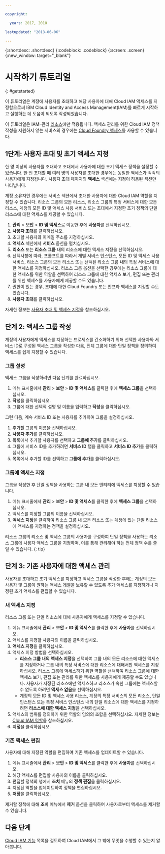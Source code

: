 ```yaml
---

copyright:

  years: 2017, 2018

lastupdated: "2018-06-06"

---
```


{:shortdesc: .shortdesc}
{:codeblock: .codeblock}
{:screen: .screen}
{:new_window: target="_blank"}

# 시작하기 튜토리얼
{: #getstarted}

이 튜토리얼은 계정에 사용자를 초대하고 해당 사용자에 대해 Cloud IAM 액세스를 지정함으로써 IBM Cloud Identity and Access Management(IAM)를 빠르게 시작하고 실행하는 데 도움이 되도록 작성되었습니다.

이 튜토리얼은 IAM-관리 [리소스](/docs/resources/acct_resources.html#resource)에만 적용됩니다. 액세스 관리를 위한 Cloud IAM 정책 작성을 지원하지 않는 서비스의 경우에는 [Cloud Foundry 액세스](/docs/iam/cfaccess.html#cfaccess)를 사용할 수 있습니다.


## 1단계: 사용자 초대 및 초기 액세스 지정

한 명 이상의 사용자를 초대하고 초대에서 사용자에 대한 초기 액세스 정책을 설정할 수 있습니다. 한 번 초대할 때 여러 명의 사용자를 초대한 경우에는 동일한 액세스가 각각의 사용자에게 지정됩니다. 사용자 초대 페이지의 **액세스** 섹션에는 지정이 허용된 섹션만 나타납니다.

계정 소유자인 경우에는 서비스 섹션에서 초대한 사용자에 대한 Cloud IAM 역할을 지정할 수 있습니다. 리소스 그룹의 모든 리소스, 리소스 그룹의 특정 서비스에 대한 모든 리소스, 계정의 모든 ID 및 액세스 사용 서비스 또는 초대에서 지정한 초기 정책의 단일 리소스에 대한 액세스를 제공할 수 있습니다.

1. **관리** &gt; **보안** &gt; **ID 및 액세스**로 이동한 후에 **사용자**를 선택하십시오.
2. **사용자 초대**를 클릭하십시오.
3. 초대할 사용자의 이메일 주소를 지정하십시오.
4. **액세스** 섹션에서 **서비스** 옵션을 펼치십시오.
5. **리소스** 또는 **리소스 그룹** 내의 리소스에 대한 액세스 지정을 선택하십시오.
6. 선택사항에 따라, 프롬프트를 따라서 개별 서비스 인스턴스, 모든 ID 및 액세스 사용 서비스, 리소스 그룹의 모든 리소스 또는 선택된 리소스 그룹 내의 특정 서비스에 대한 액세스를 지정하십시오. 리소스 그룹 옵션을 선택한 경우에는 리소스 그룹에 대한 액세스를 위한 역할을 선택하여 리소스 그룹에 대한 액세스 보기, 편집 또는 관리를 위한 액세스를 사용자에게 제공할 수도 있습니다.
7. 권한이 있는 경우, 초대에 대한 Cloud Foundry 또는 인프라 액세스를 지정할 수도 있습니다.
8. **사용자 초대**를 클릭하십시오.

자세한 정보는 [사용자 초대 및 액세스 지정](/docs/iam/iamuserinv.html#iamuserinv)을 참조하십시오.

## 단계 2: 액세스 그룹 작성

계정의 사용자에게 액세스를 지정하는 프로세스를 간소화하기 위해 선택한 사용자와 서비스 ID로 구성된 액세스 그룹을 작성한 다음, 전체 그룹에 대한 단일 정책을 정의하여 액세스를 쉽게 지정할 수 있습니다.

### 그룹 설정

액세스 그룹을 작성하려면 다음 단계를 완료하십시오.

1. 메뉴 표시줄에서 **관리** &gt; **보안** &gt; **ID 및 액세스**를 클릭한 후에 **액세스 그룹**을 선택하십시오.
2. **작성**을 클릭하십시오.
3. 그룹에 대한 선택적 설명 및 이름을 입력하고 **작성**을 클릭하십시오.

그런 다음, 계속 서비스 ID 또는 사용자를 추가하여 그룹을 설정하십시오.

1. 추가할 그룹의 이름을 선택하십시오.
2. **사용자 추가**를 클릭하십시오.
3. 목록에서 추가할 사용자를 선택하고 **그룹에 추가**를 클릭하십시오.
4. 그룹에 서비스 ID를 추가하려면 **서비스 ID** 탭을 클릭하고 **서비스 ID 추가**를 클릭하십시오.
5. 목록에서 추가할 ID를 선택하고 **그룹에 추가**를 클릭하십시오.

### 그룹에 액세스 지정

그룹을 작성한 후 단일 정책을 사용하는 그룹 내 모든 엔티티에 액세스를 지정할 수 있습니다.

1. 메뉴 표시줄에서 **관리** &gt; **보안** &gt; **ID 및 액세스**를 클릭한 후에 **액세스 그룹**을 선택하십시오.
2. 액세스를 지정할 그룹의 이름을 선택하십시오.
3. **액세스 지정**을 클릭하여 리소스 그룹 내 모든 리소스 또는 계정에 있는 단일 리소스에 액세스를 지정하는 정책을 설정하십시오.

리소스 그룹의 리소스 및 액세스 그룹의 사용자를 구성하여 단일 정책을 사용하는 리소스 그룹에 사용자 액세스 그룹을 지정하며, 이를 통해 관리해야 하는 전체 정책 수를 줄일 수 있습니다.
{: tip}


## 단계 3: 기존 사용자에 대한 액세스 관리

사용자를 초대하고 초기 액세스를 지정하고 액세스 그룹을 작성한 후에는 계정의 모든 사용자 및 그룹이 원하는 액세스 레벨을 보유할 수 있도록 추가 액세스를 지정하거나 지정된 초기 액세스를 편집할 수 있습니다.

### 새 액세스 지정

리소스 그룹 또는 단일 리소스에 대해 사용자에게 액세스를 지정할 수 있습니다.

1. 메뉴 표시줄에서 **관리** &gt; **보안** &gt; **ID 및 액세스**를 클릭한 후에 **사용자**를 선택하십시오.
2. 액세스를 지정할 사용자의 이름을 클릭하십시오.
3. **액세스 지정**을 클릭하십시오.
4. 액세스 지정 방법을 선택하십시오.
    * **리소스 그룹 내의 액세스 지정**을 선택하여 그룹 내의 모든 리소스에 대한 액세스를 지정하거나 그룹 내의 특정 서비스에 대한 리소스에 대해서만 액세스를 지정하십시오. 리소스 그룹에 액세스하기 위한 역할을 선택하여 리소스 그룹에 대한 액세스 보기, 편집 또는 관리를 위한 액세스를 사용자에게 제공할 수도 있습니다. 사용자가 지정된 리소스에만 액세스하고 리소스가 속한 그룹에는 액세스할 수 없도록 하려면 **액세스 없음**을 선택하십시오.
    * 계정의 모든 ID 및 액세스 사용 리소스, 계정의 특정 서비스의 모든 리소스, 단일 인스턴스 또는 특정 서비스 인스턴스 내의 단일 리소스에 대한 액세스를 지정하려면 **리소스에 대한 액세스 지정**을 선택하십시오.
5. 액세스의 범위를 정의하기 위한 역할의 임의의 조합을 선택하십시오. 자세한 정보는 [Cloud IAM 역할](/docs/iam/users_roles.html#iamusermanrol)을 참조하십시오.
6. **지정**을 클릭하십시오.


### 기존 액세스 편집

사용자에 대해 지정된 역할을 편집하여 기존 액세스를 업데이트할 수 있습니다.

1. 메뉴 표시줄에서 **관리** &gt; **보안** &gt; **ID 및 액세스**를 클릭한 후에 **사용자**를 선택하십시오.
2. 해당 액세스를 편집할 사용자의 이름을 클릭하십시오.
3. 편집할 정책의 행에서 **조치** 메뉴의 **정책 편집**을 클릭하십시오.
4. 지정된 역할을 업데이트하여 정책을 편집하십시오.
5. **저장**을 클릭하십시오.

제거할 정책에 대해 **조치** 메뉴에서 **제거** 옵션을 클릭하여 사용자로부터 액세스를 제거할 수 있습니다.

## 다음 단계

[Cloud IAM 기능](/docs/iam/index.html#features) 목록을 검토하여 Cloud IAM에서 그 밖에 무엇을 수행할 수 있는지 알아봅니다.
